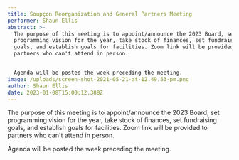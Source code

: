 ```yaml
---
title: Soupçon Reorganization and General Partners Meeting
performer: Shaun Ellis
abstract: >-
  The purpose of this meeting is to appoint/announce the 2023 Board, set
  programming vision for the year, take stock of finances, set fundraising
  goals, and establish goals for facilities. Zoom link will be provided to
  partners who can't attend in person.


  Agenda will be posted the week preceding the meeting.
image: /uploads/screen-shot-2021-05-21-at-12.49.53-pm.png
author: Shaun Ellis
date: 2023-01-08T15:00:12.388Z
---
```

The purpose of this meeting is to appoint/announce the 2023 Board, set programming vision for the year, take stock of finances, set fundraising goals, and establish goals for facilities. Zoom link will be provided to partners who can't attend in person.

Agenda will be posted the week preceding the meeting.